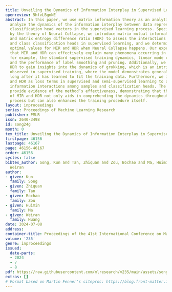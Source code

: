 ```yaml
---
title: Unveiling the Dynamics of Information Interplay in Supervised Learning
openreview: 5hfvLBgnNE
abstract: In this paper, we use matrix information theory as an analytical tool to
  analyze the dynamics of the information interplay between data representations and
  classification head vectors in the supervised learning process. Specifically, inspired
  by the theory of Neural Collapse, we introduce matrix mutual information ratio (MIR)
  and matrix entropy difference ratio (HDR) to assess the interactions of data representation
  and class classification heads in supervised learning, and we determine the theoretical
  optimal values for MIR and HDR when Neural Collapse happens. Our experiments show
  that MIR and HDR can effectively explain many phenomena occurring in neural networks,
  for example, the standard supervised training dynamics, linear mode connectivity,
  and the performance of label smoothing and pruning. Additionally, we use MIR and
  HDR to gain insights into the dynamics of grokking, which is an intriguing phenomenon
  observed in supervised training, where the model demonstrates generalization capabilities
  long after it has learned to fit the training data. Furthermore, we introduce MIR
  and HDR as loss terms in supervised and semi-supervised learning to optimize the
  information interactions among samples and classification heads. The empirical results
  provide evidence of the method’s effectiveness, demonstrating that the utilization
  of MIR and HDR not only aids in comprehending the dynamics throughout the training
  process but can also enhances the training procedure itself.
layout: inproceedings
series: Proceedings of Machine Learning Research
publisher: PMLR
issn: 2640-3498
id: song24g
month: 0
tex_title: Unveiling the Dynamics of Information Interplay in Supervised Learning
firstpage: 46156
lastpage: 46167
page: 46156-46167
order: 46156
cycles: false
bibtex_author: Song, Kun and Tan, Zhiquan and Zou, Bochao and Ma, Huimin and Huang,
  Weiran
author:
- given: Kun
  family: Song
- given: Zhiquan
  family: Tan
- given: Bochao
  family: Zou
- given: Huimin
  family: Ma
- given: Weiran
  family: Huang
date: 2024-07-08
address:
container-title: Proceedings of the 41st International Conference on Machine Learning
volume: '235'
genre: inproceedings
issued:
  date-parts:
  - 2024
  - 7
  - 8
pdf: https://raw.githubusercontent.com/mlresearch/v235/main/assets/song24g/song24g.pdf
extras: []
# Format based on Martin Fenner's citeproc: https://blog.front-matter.io/posts/citeproc-yaml-for-bibliographies/
---
```


